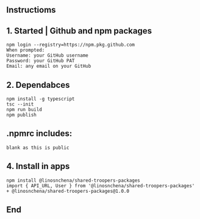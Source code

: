 ## Instructioms

## 1. Started | Github and npm packages

```
npm login --registry=https://npm.pkg.github.com
When prompted:
Username: your GitHub username
Password: your GitHub PAT
Email: any email on your GitHub
```

## 2. Dependabces

```
npm install -g typescript
tsc --init
npm run build
npm publish
```

## .npmrc includes:

```
blank as this is public

```

## 4. Install in apps

```
npm install @linosnchena/shared-troopers-packages
import { API_URL, User } from '@linosnchena/shared-troopers-packages'
+ @linosnchena/shared-troopers-packages@1.0.0

```

## End
